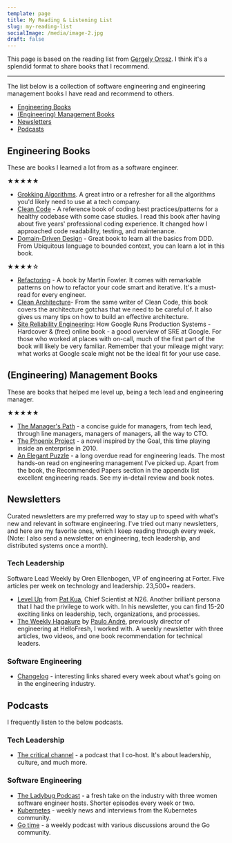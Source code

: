 ```yaml
---
template: page
title: My Reading & Listening List
slug: my-reading-list
socialImage: /media/image-2.jpg
draft: false
---
```

This page is based on the reading list from [Gergely Orosz](https://blog.pragmaticengineer.com/my-reading-list/). I think it's a splendid format to share books that I recommend.

- - -

The list below is a collection of software engineering and engineering management books I have read and recommend to others.

* [Engineering Books](#engineering-career-books)
* [(Engineering) Management Books](#engineering-management-books)
* [Newsletters](#newsletters)
* [Podcasts](#podcasts)

## Engineering Books

These are books I learned a lot from as a software engineer.

★★★★★

* [Grokking Algorithms](https://amzn.to/3pvir0o). A great intro or a refresher for all the algorithms you'd likely need to use at a tech company.
* [Clean Code](https://amzn.to/3f4tfO8) - A reference book of coding best practices/patterns for a healthy codebase with some case studies. I read this book after having about five years' professional coding experience. It changed how I approached code readability, testing, and maintenance.
* [Domain-Driven Design](https://amzn.to/32NQx63) - Great book to learn all the basics from DDD. From Ubiquitous language to bounded context, you can learn a lot in this book.

★★★★☆

* [Refactoring](https://amzn.to/3lDbNmG) - A book by Martin Fowler. It comes with remarkable patterns on how to refactor your code smart and iterative. It's a must-read for every engineer.
* [Clean Architecture](https://amzn.to/3f4tfO8)- From the same writer of Clean Code, this book covers the architecture gotchas that we need to be careful of. It also gives us many tips on how to build an effective architecture. 
* [Site Reliability Engineering](https://amzn.to/3kzDD1R): How Google Runs Production Systems - Hardcover & (free) online book - a good overview of SRE at Google. For those who worked at places with on-call, much of the first part of the book will likely be very familiar. Remember that your mileage might vary: what works at Google scale might not be the ideal fit for your use case.

## (Engineering) Management Books

These are books that helped me level up, being a tech lead and engineering manager.

★★★★★

* [The Manager's Path](https://amzn.to/3f0FnzM) - a concise guide for managers, from tech lead, through line managers, managers of managers, all the way to CTO.
* [The Phoenix Project](https://amzn.to/3kyPsVU) - a novel inspired by the Goal, this time playing inside an enterprise in 2010.
* [An Elegant Puzzle](https://amzn.to/3kHB3Hb) - a long overdue read for engineering leads. The most hands-on read on engineering management I've picked up. Apart from the book, the Recommended Papers section in the appendix list excellent engineering reads. See my in-detail review and book notes.

## Newsletters

Curated newsletters are my preferred way to stay up to speed with what's new and relevant in software engineering. I've tried out many newsletters, and here are my favorite ones, which I keep reading through every week. (Note: I also send a newsletter on engineering, tech leadership, and distributed systems once a month).

### Tech Leadership

Software Lead Weekly by Oren Ellenbogen, VP of engineering at Forter. Five articles per week on technology and leadership. 23,500+ readers.

* [Level Up](http://levelup.patkua.com/) from [Pat Kua](https://twitter.com/patkua), Chief Scientist at N26. Another brilliant persona that I had the privilege to work with. In his newsletter, you can find 15-20 exciting links on leadership, tech, organizations, and processes.
* [The Weekly Hagakure](https://hagakure.substack.com/) by [Paulo André](https://twitter.com/prla), previously director of engineering at HelloFresh, I worked with. A weekly newsletter with three articles, two videos, and one book recommendation for technical leaders.

### Software Engineering

* [Changelog](https://changelog.com/) - interesting links shared every week about what's going on in the engineering industry.

## Podcasts

I frequently listen to the below podcasts.

### Tech Leadership

* [The critical channel](https://www.listennotes.com/podcasts/the-critical-channel-criticalchannelio-UIiaVfJRxrs/) - a podcast that I co-host. It's about leadership, culture, and much more.

### Software Engineering

* [The Ladybug Podcast](https://www.listennotes.com/podcasts/ladybug-podcast-emma-wedekind-kelly-vaughn-swCn6DupJQe/) - a fresh take on the industry with three women software engineer hosts. Shorter episodes every week or two.
* [Kubernetes](https://www.listennotes.com/podcasts/kubernetes-podcast-from-google-adam-glick-0hPZxnL7suS/) - weekly news and interviews from the Kubernetes community.
* [Go time](https://www.listennotes.com/podcasts/go-time/defer-gotime-cC8RWfLohr3/) - a weekly podcast with various discussions around the Go community.